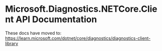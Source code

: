 # Microsoft.Diagnostics.NETCore.Client API Documentation 

These docs have moved to: https://learn.microsoft.com/dotnet/core/diagnostics/diagnostics-client-library
